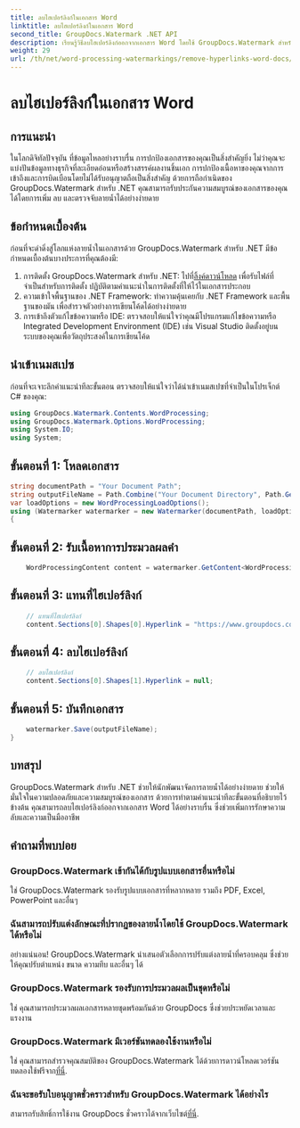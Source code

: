 ```yaml
---
title: ลบไฮเปอร์ลิงก์ในเอกสาร Word
linktitle: ลบไฮเปอร์ลิงก์ในเอกสาร Word
second_title: GroupDocs.Watermark .NET API
description: เรียนรู้วิธีลบไฮเปอร์ลิงก์ออกจากเอกสาร Word โดยใช้ GroupDocs.Watermark สำหรับ .NET เพิ่มความปลอดภัยให้กับเอกสารได้อย่างง่ายดาย
weight: 29
url: /th/net/word-processing-watermarkings/remove-hyperlinks-word-docs/
---
```


# ลบไฮเปอร์ลิงก์ในเอกสาร Word

## การแนะนำ
ในโลกดิจิทัลปัจจุบัน ที่ข้อมูลไหลอย่างราบรื่น การปกป้องเอกสารของคุณเป็นสิ่งสำคัญยิ่ง ไม่ว่าคุณจะแบ่งปันข้อมูลทางธุรกิจที่ละเอียดอ่อนหรือสร้างสรรค์ผลงานชิ้นเอก การปกป้องเนื้อหาของคุณจากการเข้าถึงและการบิดเบือนโดยไม่ได้รับอนุญาตถือเป็นสิ่งสำคัญ ด้วยการถือกำเนิดของ GroupDocs.Watermark สำหรับ .NET คุณสามารถรับประกันความสมบูรณ์ของเอกสารของคุณได้โดยการเพิ่ม ลบ และตรวจจับลายน้ำได้อย่างง่ายดาย
## ข้อกำหนดเบื้องต้น
ก่อนที่จะดำดิ่งสู่โลกแห่งลายน้ำในเอกสารด้วย GroupDocs.Watermark สำหรับ .NET มีข้อกำหนดเบื้องต้นบางประการที่คุณต้องมี:
1.  การติดตั้ง GroupDocs.Watermark สำหรับ .NET: ไปที่[ลิ้งค์ดาวน์โหลด](https://releases.groupdocs.com/Watermark/net/) เพื่อรับไฟล์ที่จำเป็นสำหรับการติดตั้ง ปฏิบัติตามคำแนะนำในการติดตั้งที่ให้ไว้ในเอกสารประกอบ
2. ความเข้าใจพื้นฐานของ .NET Framework: ทำความคุ้นเคยกับ .NET Framework และพื้นฐานของมัน เพื่อสำรวจตัวอย่างการเขียนโค้ดได้อย่างง่ายดาย
3. การเข้าถึงตัวแก้ไขข้อความหรือ IDE: ตรวจสอบให้แน่ใจว่าคุณมีโปรแกรมแก้ไขข้อความหรือ Integrated Development Environment (IDE) เช่น Visual Studio ติดตั้งอยู่บนระบบของคุณเพื่อวัตถุประสงค์ในการเขียนโค้ด

## นำเข้าเนมสเปซ
ก่อนที่จะเจาะลึกคำแนะนำทีละขั้นตอน ตรวจสอบให้แน่ใจว่าได้นำเข้าเนมสเปซที่จำเป็นในโปรเจ็กต์ C# ของคุณ:
```csharp
using GroupDocs.Watermark.Contents.WordProcessing;
using GroupDocs.Watermark.Options.WordProcessing;
using System.IO;
using System;
```
## ขั้นตอนที่ 1: โหลดเอกสาร
```csharp
string documentPath = "Your Document Path";
string outputFileName = Path.Combine("Your Document Directory", Path.GetFileName(documentPath));
var loadOptions = new WordProcessingLoadOptions();
using (Watermarker watermarker = new Watermarker(documentPath, loadOptions))
{
```
## ขั้นตอนที่ 2: รับเนื้อหาการประมวลผลคำ
```csharp
    WordProcessingContent content = watermarker.GetContent<WordProcessingContent>();
```
## ขั้นตอนที่ 3: แทนที่ไฮเปอร์ลิงก์
```csharp
    // แทนที่ไฮเปอร์ลิงก์
    content.Sections[0].Shapes[0].Hyperlink = "https://www.groupdocs.com/”;
```
## ขั้นตอนที่ 4: ลบไฮเปอร์ลิงก์
```csharp
    // ลบไฮเปอร์ลิงก์
    content.Sections[0].Shapes[1].Hyperlink = null;
```
## ขั้นตอนที่ 5: บันทึกเอกสาร
```csharp
    watermarker.Save(outputFileName);
}
```

## บทสรุป
GroupDocs.Watermark สำหรับ .NET ช่วยให้นักพัฒนาจัดการลายน้ำได้อย่างง่ายดาย ช่วยให้มั่นใจในความปลอดภัยและความสมบูรณ์ของเอกสาร ด้วยการทำตามคำแนะนำทีละขั้นตอนที่อธิบายไว้ข้างต้น คุณสามารถลบไฮเปอร์ลิงก์ออกจากเอกสาร Word ได้อย่างราบรื่น ซึ่งช่วยเพิ่มการรักษาความลับและความเป็นมืออาชีพ
## คำถามที่พบบ่อย
### GroupDocs.Watermark เข้ากันได้กับรูปแบบเอกสารอื่นหรือไม่
ใช่ GroupDocs.Watermark รองรับรูปแบบเอกสารที่หลากหลาย รวมถึง PDF, Excel, PowerPoint และอื่นๆ
### ฉันสามารถปรับแต่งลักษณะที่ปรากฏของลายน้ำโดยใช้ GroupDocs.Watermark ได้หรือไม่
อย่างแน่นอน! GroupDocs.Watermark นำเสนอตัวเลือกการปรับแต่งลายน้ำที่ครอบคลุม ซึ่งช่วยให้คุณปรับตำแหน่ง ขนาด ความทึบ และอื่นๆ ได้
### GroupDocs.Watermark รองรับการประมวลผลเป็นชุดหรือไม่
ใช่ คุณสามารถประมวลผลเอกสารหลายชุดพร้อมกันด้วย GroupDocs ซึ่งช่วยประหยัดเวลาและแรงงาน
### GroupDocs.Watermark มีเวอร์ชันทดลองใช้งานหรือไม่
 ใช่ คุณสามารถสำรวจคุณสมบัติของ GroupDocs.Watermark ได้ด้วยการดาวน์โหลดเวอร์ชันทดลองใช้ฟรีจาก[ที่นี่](https://releases.groupdocs.com/).
### ฉันจะขอรับใบอนุญาตชั่วคราวสำหรับ GroupDocs.Watermark ได้อย่างไร
 สามารถรับสิทธิ์การใช้งาน GroupDocs ชั่วคราวได้จากเว็บไซต์[ที่นี่](https://purchase.groupdocs.com/temporary-license/).